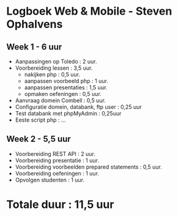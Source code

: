 # Logboek Web & Mobile - Steven Ophalvens
## Week 1 - 6 uur
* Aanpassingen op Toledo : 2 uur.
* Voorbereiding lessen : 3,5 uur.
  * nakijken php : 0,5 uur.
  * aanpassen voorbeeld php : 1 uur.
  * aanpassen presentaties : 1,5 uur.
  * opmaken oefeningen : 0,5 uur.
* Aanvraag domein Combell : 0,5 uur.
* Configuratie domein, databank, ftp user : 0,25 uur
* Test databank met phpMyAdmin : 0,25uur
* Eeste script php : ...

## Week 2 - 5,5 uur
* Voorbereiding REST API : 2 uur.
* Voorbereiding presentatie : 1 uur.
* Voorbereiding voorbeelden prepared statements : 0,5 uur.
* Voorbereiding oefeningen : 1 uur.
* Opvolgen studenten : 1 uur.


# Totale duur : 11,5 uur

